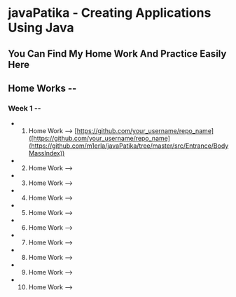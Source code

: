 # javaPatika - Creating Applications Using Java

## You Can Find My Home Work And Practice Easily Here

## Home Works -- 
### Week 1 --
- 1. Home Work --> [https://github.com/your_username/repo_name]([https://github.com/your_username/repo_name](https://github.com/m1erla/javaPatika/tree/master/src/Entrance/BodyMassIndex))
- 2. Home Work -->
- 3. Home Work -->
- 4. Home Work -->
- 5. Home Work -->
- 6. Home Work -->
- 7. Home Work -->
- 8. Home Work -->
- 9. Home Work -->
- 10. Home Work -->

